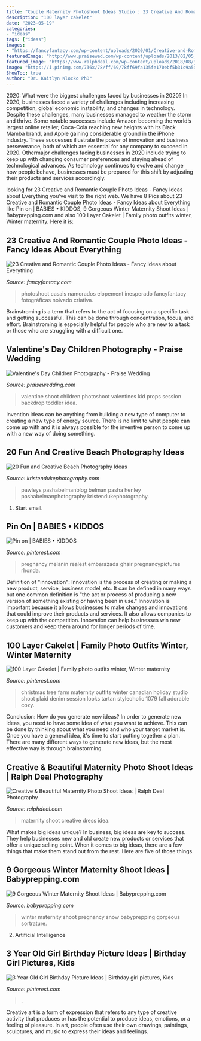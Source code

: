 ```yaml
---
title: "Couple Maternity Photoshoot Ideas Studio : 23 Creative And Romantic Couple Photo Ideas"
description: "100 layer cakelet"
date: "2023-05-19"
categories:
- "ideas"
tags: ["ideas"]
images:
- "https://fancyfantacy.com/wp-content/uploads/2020/01/Creative-and-Romantic-Couple-Photo-Ideas-16.jpg"
featuredImage: "http://www.praisewed.com/wp-content/uploads/2013/02/05_Forever-Bela.jpg"
featured_image: "https://www.ralphdeal.com/wp-content/uploads/2018/08/janelle_maternity-29.jpg"
image: "https://i.pinimg.com/736x/78/ff/69/78ff69fa135fe170ebf5b31c9a5ad311--christmas-tree-farm-christmas-photos.jpg"
ShowToc: true
author: "Dr. Kaitlyn Klocko PhD"
---
```



2020: What were the biggest challenges faced by businesses in 2020?
In 2020, businesses faced a variety of challenges including increasing competition, global economic instability, and changes in technology. Despite these challenges, many businesses managed to weather the storm and thrive. Some notable successes include Amazon becoming the world’s largest online retailer, Coca-Cola reaching new heights with its Black Mamba brand, and Apple gaining considerable ground in the iPhone industry.
These successes illustrate the power of innovation and business perseverance, both of which are essential for any company to succeed in 2020. Othermajor challenges facing businesses in 2020 include trying to keep up with changing consumer preferences and staying ahead of technological advances. As technology continues to evolve and change how people behave, businesses must be prepared for this shift by adjusting their products and services accordingly.

	

		
looking for 23 Creative and Romantic Couple Photo Ideas - Fancy Ideas about Everything you've visit to the right web. We have 8 Pics about 23 Creative and Romantic Couple Photo Ideas - Fancy Ideas about Everything like Pin on | BABIES • KIDDOS, 9 Gorgeous Winter Maternity Shoot Ideas | Babyprepping.com and also 100 Layer Cakelet | Family photo outfits winter, Winter maternity. Here it is:
		
    
## 23 Creative And Romantic Couple Photo Ideas - Fancy Ideas About Everything

<img loading=lazy src="https://fancyfantacy.com/wp-content/uploads/2020/01/Creative-and-Romantic-Couple-Photo-Ideas-16.jpg" onerror="this.onerror=null;this.src='https://tse1.mm.bing.net/th?id=OIP.R6wUPQkj6vTkYq7UvD7YQwHaLH&amp;pid=15.1';" alt="23 Creative and Romantic Couple Photo Ideas - Fancy Ideas about Everything">

_Source: fancyfantacy.com_

>photoshoot casais namorados elopement inesperado fancyfantacy fotográficas noivado criativa. 

	

Brainstroming is a term that refers to the act of focusing on a specific task and getting successful. This can be done through concentration, focus, and effort. Brainstroming is especially helpful for people who are new to a task or those who are struggling with a difficult one.

    
## Valentine&#039;s Day Children Photography - Praise Wedding

<img loading=lazy src="http://www.praisewed.com/wp-content/uploads/2013/02/05_Forever-Bela.jpg" onerror="this.onerror=null;this.src='https://tse4.mm.bing.net/th?id=OIP.e_l8pIa763GqdyU0w2lFeQAAAA&amp;pid=15.1';" alt="Valentine&#039;s Day Children Photography - Praise Wedding">

_Source: praisewedding.com_

>valentine shoot children photoshoot valentines kid props session backdrop toddler idea. 

	

Invention ideas can be anything from building a new type of computer to creating a new type of energy source. There is no limit to what people can come up with and it is always possible for the inventive person to come up with a new way of doing something.

    
## 20 Fun And Creative Beach Photography Ideas

<img loading=lazy src="https://www.kristendukephotography.com/wp-content/uploads/2015/03/under-the-pier-e1427817239204.jpg" onerror="this.onerror=null;this.src='https://tse4.mm.bing.net/th?id=OIP.ceYP7DR5oVtannhbXPUD2QHaKX&amp;pid=15.1';" alt="20 Fun and Creative Beach Photography Ideas">

_Source: kristendukephotography.com_

>pawleys pashabelmanblog belman pasha henley pashabelmanphotography kristendukephotography. 

	

1. Start small.

    
## Pin On | BABIES • KIDDOS

<img loading=lazy src="https://i.pinimg.com/736x/73/b7/de/73b7de7a91bf7b6193ab5e37658e73a5.jpg" onerror="this.onerror=null;this.src='https://tse1.mm.bing.net/th?id=OIP.P-E1aVlfbESKQlwHPVUcRgHaLG&amp;pid=15.1';" alt="Pin on | BABIES • KIDDOS">

_Source: pinterest.com_

>pregnancy melanin realest embarazada ghair pregnancypictures rhonda. 

	

Definition of "innovation":
Innovation is the process of creating or making a new product, service, business model, etc. It can be defined in many ways but one common definition is "the act or process of producing a new version of something existing or having been in use." 
Innovation is important because it allows businesses to make changes and innovations that could improve their products and services. It also allows companies to keep up with the competition. Innovation can help businesses win new customers and keep them around for longer periods of time.

    
## 100 Layer Cakelet | Family Photo Outfits Winter, Winter Maternity

<img loading=lazy src="https://i.pinimg.com/736x/78/ff/69/78ff69fa135fe170ebf5b31c9a5ad311--christmas-tree-farm-christmas-photos.jpg" onerror="this.onerror=null;this.src='https://tse3.mm.bing.net/th?id=OIP.XGay0ZCyO_FncfHkdF_8sAHaLG&amp;pid=15.1';" alt="100 Layer Cakelet | Family photo outfits winter, Winter maternity">

_Source: pinterest.com_

>christmas tree farm maternity outfits winter canadian holiday studio shoot plaid denim session looks tartan styleoholic 1079 fall adorable cozy. 

	

Conclusion: How do you generate new ideas?
In order to generate new ideas, you need to have some idea of what you want to achieve. This can be done by thinking about what you need and who your target market is. Once you have a general idea, it's time to start putting together a plan. There are many different ways to generate new ideas, but the most effective way is through brainstorming.

    
## Creative &amp; Beautiful Maternity Photo Shoot Ideas | Ralph Deal Photography

<img loading=lazy src="https://www.ralphdeal.com/wp-content/uploads/2018/08/janelle_maternity-29.jpg" onerror="this.onerror=null;this.src='https://tse2.mm.bing.net/th?id=OIP.RPX4xZAn6T75F-gqvJvejAHaLF&amp;pid=15.1';" alt="Creative &amp; Beautiful Maternity Photo Shoot Ideas | Ralph Deal Photography">

_Source: ralphdeal.com_

>maternity shoot creative dress idea. 

	

What makes big ideas unique?
In business, big ideas are key to success. They help businesses new and old create new products or services that offer a unique selling point. When it comes to big ideas, there are a few things that make them stand out from the rest. Here are five of those things.

    
## 9 Gorgeous Winter Maternity Shoot Ideas | Babyprepping.com

<img loading=lazy src="https://www.babyprepping.com/wp-content/uploads/2015/11/winter-pregnancy21.jpg" onerror="this.onerror=null;this.src='https://tse3.mm.bing.net/th?id=OIP.ORoxM9IruMJodWsoMA1-nQHaJ6&amp;pid=15.1';" alt="9 Gorgeous Winter Maternity Shoot Ideas | Babyprepping.com">

_Source: babyprepping.com_

>winter maternity shoot pregnancy snow babyprepping gorgeous sortrature. 

	

2. Artificial Intelligence 

    
## 3 Year Old Girl Birthday Picture Ideas | Birthday Girl Pictures, Kids

<img loading=lazy src="https://i.pinimg.com/736x/1b/38/9a/1b389ad5e134d5c9575b718e2e39fc9b.jpg" onerror="this.onerror=null;this.src='https://tse4.mm.bing.net/th?id=OIP.Kklc3DuM3dfu9JioDJ4s2QHaLH&amp;pid=15.1';" alt="3 Year Old Girl Birthday Picture Ideas | Birthday girl pictures, Kids">

_Source: pinterest.com_

>. 

	

Creative art is a form of expression that refers to any type of creative activity that produces or has the potential to produce ideas, emotions, or a feeling of pleasure. In art, people often use their own drawings, paintings, sculptures, and music to express their ideas and feelings.


